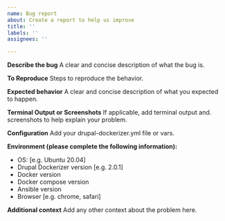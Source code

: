 ```yaml
---
name: Bug report
about: Create a report to help us improve
title: ''
labels: ''
assignees: ''

---
```


**Describe the bug**
A clear and concise description of what the bug is.

**To Reproduce**
Steps to reproduce the behavior.

**Expected behavior**
A clear and concise description of what you expected to happen.

**Terminal Output or Screenshots**
If applicable, add terminal output and. screenshots to help explain your problem.

**Configuration**
Add your drupal-dockerizer.yml file or vars.

**Environment (please complete the following information):**
 - OS: [e.g. Ubuntu 20.04]
 - Drupal Dockerizer version [e.g. 2.0.1]
 - Docker version
 - Docker compose version
 - Ansible version
 - Browser [e.g. chrome, safari]

**Additional context**
Add any other context about the problem here.
